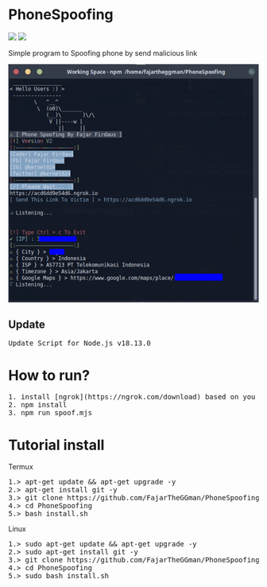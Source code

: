 
# PhoneSpoofing
![](https://img.shields.io/badge/Language-Javascript-Yellow) ![](https://img.shields.io/badge/Version-V2-lime)

Simple program to Spoofing phone by send malicious link

![alt-text](https://github.com/FajarTheGGman/PhoneSpoofing/blob/master/%2C/screenshot.png)

## Update
<pre>
Update Script for Node.js v18.13.0
</pre>
# How to run?
<pre>
1. install [ngrok](https://ngrok.com/download) based on you OS arch and put it in the same repo
2. npm install
3. npm run spoof.mjs
</pre>

# Tutorial install

Termux
<pre>
1.> apt-get update && apt-get upgrade -y
2.> apt-get install git -y
3.> git clone https://github.com/FajarTheGGman/PhoneSpoofing
4.> cd PhoneSpoofing
5.> bash install.sh
</pre>

Linux
<pre>
1.> sudo apt-get update && apt-get upgrade -y
2.> sudo apt-get install git -y
3.> git clone https://github.com/FajarTheGGman/PhoneSpoofing
4.> cd PhoneSpoofing
5.> sudo bash install.sh
</pre>

